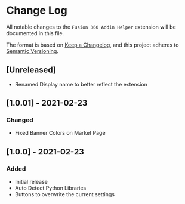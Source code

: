 # Change Log

All notable changes to the `Fusion 360 Addin Helper` extension will be documented in this file.

The format is based on [Keep a Changelog](https://keepachangelog.com/en/1.0.0/),
and this project adheres to [Semantic Versioning](https://semver.org/spec/v2.0.0.html).

## [Unreleased]

- Renamed Display name to better reflect the extension

## [1.0.01] - 2021-02-23

### Changed

- Fixed Banner Colors on Market Page

## [1.0.0] - 2021-02-23

### Added

- Initial release
- Auto Detect Python Libraries
- Buttons to overwrite the current settings
